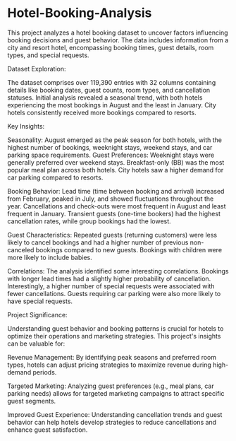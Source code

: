 # Hotel-Booking-Analysis
This project analyzes a hotel booking dataset to uncover factors influencing booking decisions and guest behavior. The data includes information from a city and resort hotel, encompassing booking times, guest details, room types, and special requests.

Dataset Exploration:

The dataset comprises over 119,390 entries with 32 columns containing details like booking dates, guest counts, room types, and cancellation statuses. Initial analysis revealed a seasonal trend, with both hotels experiencing the most bookings in August and the least in January. City hotels consistently received more bookings compared to resorts.

Key Insights:

Seasonality: August emerged as the peak season for both hotels, with the highest number of bookings, weeknight stays, weekend stays, and car parking space requirements. Guest Preferences: Weeknight stays were generally preferred over weekend stays. Breakfast-only (BB) was the most popular meal plan across both hotels. City hotels saw a higher demand for car parking compared to resorts.

Booking Behavior: Lead time (time between booking and arrival) increased from February, peaked in July, and showed fluctuations throughout the year. Cancellations and check-outs were most frequent in August and least frequent in January. Transient guests (one-time bookers) had the highest cancellation rates, while group bookings had the lowest.

Guest Characteristics: Repeated guests (returning customers) were less likely to cancel bookings and had a higher number of previous non-canceled bookings compared to new guests. Bookings with children were more likely to include babies.

Correlations: The analysis identified some interesting correlations. Bookings with longer lead times had a slightly higher probability of cancellation. Interestingly, a higher number of special requests were associated with fewer cancellations. Guests requiring car parking were also more likely to have special requests.

Project Significance:

Understanding guest behavior and booking patterns is crucial for hotels to optimize their operations and marketing strategies. This project's insights can be valuable for:

Revenue Management: By identifying peak seasons and preferred room types, hotels can adjust pricing strategies to maximize revenue during high-demand periods.

Targeted Marketing: Analyzing guest preferences (e.g., meal plans, car parking needs) allows for targeted marketing campaigns to attract specific guest segments.

Improved Guest Experience: Understanding cancellation trends and guest behavior can help hotels develop strategies to reduce cancellations and enhance guest satisfaction.

